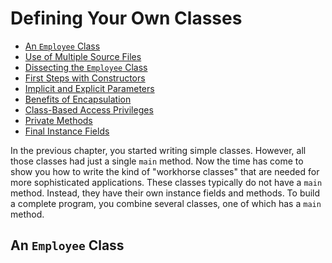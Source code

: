 # Defining Your Own Classes

- [An `Employee` Class](#an-employee-class)
- [Use of Multiple Source Files]()
- [Dissecting the `Employee` Class]()
- [First Steps with Constructors]()
- [Implicit and Explicit Parameters]()
- [Benefits of Encapsulation]()
- [Class-Based Access Privileges]()
- [Private Methods]()
- [Final Instance Fields]()

In the previous chapter, you started writing simple classes. However, all those classes had just a single `main` method. Now the time has come to show you how to write the kind of "workhorse classes" that are needed for more sophisticated applications. These classes typically do not have a `main` method. Instead, they have their own instance fields and methods. To build a complete program, you combine several classes, one of which has a `main` method.

## An `Employee` Class

